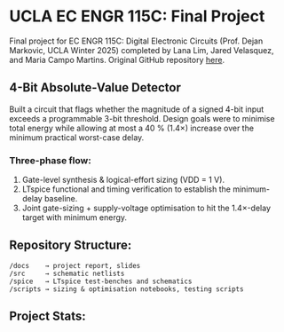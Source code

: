 # UCLA EC ENGR 115C: Final Project

Final project for EC ENGR 115C: Digital Electronic Circuits (Prof. Dejan Markovic, UCLA Winter 2025) completed by Lana Lim, Jared Velasquez, and Maria Campo Martins. Original GitHub repository [here](https://github.com/Jared-Velasquez/ece115c-project).

## 4-Bit Absolute-Value Detector

Built a circuit that flags whether the magnitude of a signed 4-bit input exceeds a programmable 3-bit threshold. Design goals were to minimise total energy while allowing at most a 40 % (1.4×) increase over the minimum practical worst-case delay.

### Three-phase flow:
1. Gate-level synthesis & logical-effort sizing (VDD = 1 V).
2. LTspice functional and timing verification to establish the minimum-delay baseline.
3. Joint gate-sizing + supply-voltage optimisation to hit the 1.4×-delay target with minimum energy.

## Repository Structure:
```plaintext
/docs    → project report, slides
/src     → schematic netlists
/spice   → LTspice test-benches and schematics
/scripts → sizing & optimisation notebooks, testing scripts
```

## Project Stats:
